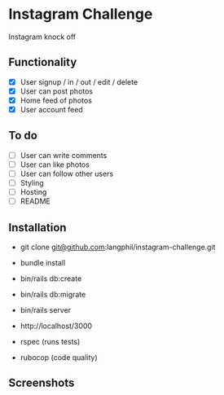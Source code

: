 Instagram Challenge
===================
Instagram knock off

## Functionality
- [x] User signup / in / out / edit / delete
- [x] User can post photos
- [x] Home feed of photos
- [x] User account feed

## To do
- [ ] User can write comments
- [ ] User can like photos
- [ ] User can follow other users
- [ ] Styling
- [ ] Hosting
- [ ] README

## Installation
* git clone git@github.com:langphil/instagram-challenge.git
* bundle install
* bin/rails db:create
* bin/rails db:migrate
* bin/rails server
* http://localhost/3000

* rspec (runs tests)
* rubocop (code quality)

## Screenshots

